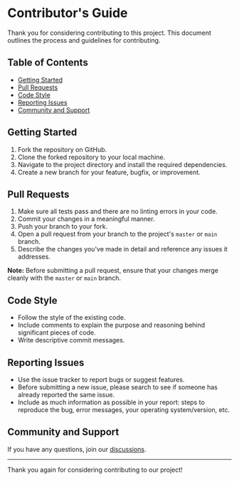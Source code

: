 # Contributor's Guide

Thank you for considering contributing to this project. This document outlines the process and guidelines for contributing.

## Table of Contents
- [Getting Started](#getting-started)
- [Pull Requests](#pull-requests)
- [Code Style](#code-style)
- [Reporting Issues](#reporting-issues)
- [Community and Support](#community-and-support)

## Getting Started

1. Fork the repository on GitHub.
2. Clone the forked repository to your local machine.
3. Navigate to the project directory and install the required dependencies.
4. Create a new branch for your feature, bugfix, or improvement.

## Pull Requests

1. Make sure all tests pass and there are no linting errors in your code.
2. Commit your changes in a meaningful manner.
3. Push your branch to your fork.
4. Open a pull request from your branch to the project's `master` or `main` branch.
5. Describe the changes you've made in detail and reference any issues it addresses.

**Note:** Before submitting a pull request, ensure that your changes merge cleanly with the `master` or `main` branch.

## Code Style

- Follow the style of the existing code.
- Include comments to explain the purpose and reasoning behind significant pieces of code.
- Write descriptive commit messages.

## Reporting Issues

- Use the issue tracker to report bugs or suggest features.
- Before submitting a new issue, please search to see if someone has already reported the same issue.
- Include as much information as possible in your report: steps to reproduce the bug, error messages, your operating system/version, etc.

## Community and Support

If you have any questions, join our [discussions](https://github.com/orgs/HIP-infrastructure/discussions).

---

Thank you again for considering contributing to our project!

